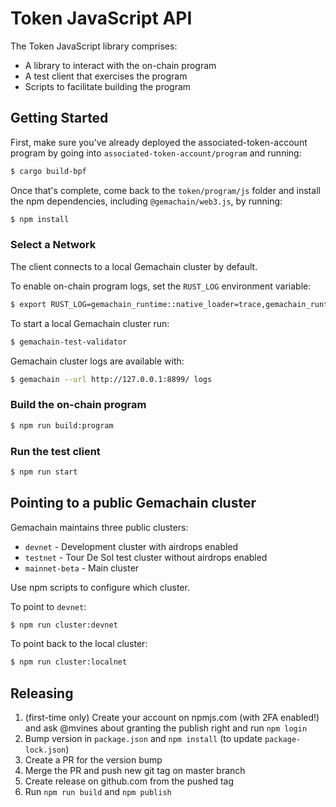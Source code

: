 # Token JavaScript API

The Token JavaScript library comprises:

* A library to interact with the on-chain program
* A test client that exercises the program
* Scripts to facilitate building the program

## Getting Started

First, make sure you've already deployed the associated-token-account program by going into `associated-token-account/program` and running:

```bash
$ cargo build-bpf
```

Once that's complete, come back to the `token/program/js` folder and install the npm dependencies, including `@gemachain/web3.js`, by running:
```bash
$ npm install
```

### Select a Network

The client connects to a local Gemachain cluster by default.

To enable on-chain program logs, set the `RUST_LOG` environment variable:

```bash
$ export RUST_LOG=gemachain_runtime::native_loader=trace,gemachain_runtime::system_instruction_processor=trace,gemachain_runtime::bank=debug,gemachain_bpf_loader=debug,gemachain_rbpf=debug
```

To start a local Gemachain cluster run:
```bash
$ gemachain-test-validator
```

Gemachain cluster logs are available with:
```bash
$ gemachain --url http://127.0.0.1:8899/ logs
```

### Build the on-chain program

```bash
$ npm run build:program
```

### Run the test client

```bash
$ npm run start
```

## Pointing to a public Gemachain cluster

Gemachain maintains three public clusters:
- `devnet` - Development cluster with airdrops enabled
- `testnet` - Tour De Sol test cluster without airdrops enabled
- `mainnet-beta` -  Main cluster

Use npm scripts to configure which cluster.

To point to `devnet`:
```bash
$ npm run cluster:devnet
```

To point back to the local cluster:
```bash
$ npm run cluster:localnet
```

## Releasing

1. (first-time only) Create your account on npmjs.com (with 2FA enabled!) and ask @mvines about granting the publish right and run `npm login`
3. Bump version in `package.json` and `npm install` (to update `package-lock.json`)
4. Create a PR for the version bump
5. Merge the PR and push new git tag on master branch
6. Create release on github.com from the pushed tag
7. Run `npm run build` and `npm publish`
